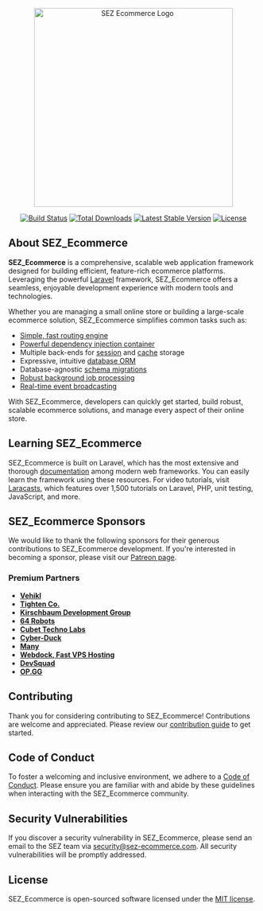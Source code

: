 <p align="center">
    <a href="https://sez-ecommerce.com" target="_blank">
        <img src="https://github.com/sanad-bhowmik/SEZ_Ecomerce/blob/f7b3759b8e747497bfea3add19eedf32f2b6860c/public/images/mockuper.png" width="400" alt="SEZ Ecommerce Logo">
    </a>
</p>

<p align="center">
    <a href="https://travis-ci.org/SEZ_Ecommerce"><img src="https://travis-ci.org/laravel/framework.svg" alt="Build Status"></a>
    <a href="https://packagist.org/packages/sez/ecommerce"><img src="https://img.shields.io/packagist/dt/sez/ecommerce" alt="Total Downloads"></a>
    <a href="https://packagist.org/packages/sez/ecommerce"><img src="https://img.shields.io/packagist/v/sez/ecommerce" alt="Latest Stable Version"></a>
    <a href="https://packagist.org/packages/sez/ecommerce"><img src="https://img.shields.io/packagist/l/sez/ecommerce" alt="License"></a>
</p>

## About SEZ_Ecommerce

**SEZ_Ecommerce** is a comprehensive, scalable web application framework designed for building efficient, feature-rich ecommerce platforms. Leveraging the powerful [Laravel](https://laravel.com) framework, SEZ_Ecommerce offers a seamless, enjoyable development experience with modern tools and technologies.

Whether you are managing a small online store or building a large-scale ecommerce solution, SEZ_Ecommerce simplifies common tasks such as:

- [Simple, fast routing engine](https://laravel.com/docs/routing)
- [Powerful dependency injection container](https://laravel.com/docs/container)
- Multiple back-ends for [session](https://laravel.com/docs/session) and [cache](https://laravel.com/docs/cache) storage
- Expressive, intuitive [database ORM](https://laravel.com/docs/eloquent)
- Database-agnostic [schema migrations](https://laravel.com/docs/migrations)
- [Robust background job processing](https://laravel.com/docs/queues)
- [Real-time event broadcasting](https://laravel.com/docs/broadcasting)

With SEZ_Ecommerce, developers can quickly get started, build robust, scalable ecommerce solutions, and manage every aspect of their online store.

## Learning SEZ_Ecommerce

SEZ_Ecommerce is built on Laravel, which has the most extensive and thorough [documentation](https://laravel.com/docs) among modern web frameworks. You can easily learn the framework using these resources. For video tutorials, visit [Laracasts](https://laracasts.com), which features over 1,500 tutorials on Laravel, PHP, unit testing, JavaScript, and more.

## SEZ_Ecommerce Sponsors

We would like to thank the following sponsors for their generous contributions to SEZ_Ecommerce development. If you're interested in becoming a sponsor, please visit our [Patreon page](https://patreon.com/sez-ecommerce).

### Premium Partners

- **[Vehikl](https://vehikl.com)**
- **[Tighten Co.](https://tighten.co)**
- **[Kirschbaum Development Group](https://kirschbaumdevelopment.com)**
- **[64 Robots](https://64robots.com)**
- **[Cubet Techno Labs](https://cubettech.com)**
- **[Cyber-Duck](https://cyber-duck.co.uk)**
- **[Many](https://www.many.co.uk)**
- **[Webdock, Fast VPS Hosting](https://www.webdock.io/en)**
- **[DevSquad](https://devsquad.com)**
- **[OP.GG](https://op.gg)**

## Contributing

Thank you for considering contributing to SEZ_Ecommerce! Contributions are welcome and appreciated. Please review our [contribution guide](https://laravel.com/docs/contributions) to get started.

## Code of Conduct

To foster a welcoming and inclusive environment, we adhere to a [Code of Conduct](https://laravel.com/docs/contributions#code-of-conduct). Please ensure you are familiar with and abide by these guidelines when interacting with the SEZ_Ecommerce community.

## Security Vulnerabilities

If you discover a security vulnerability in SEZ_Ecommerce, please send an email to the SEZ team via [security@sez-ecommerce.com](mailto:security@sez-ecommerce.com). All security vulnerabilities will be promptly addressed.

## License

SEZ_Ecommerce is open-sourced software licensed under the [MIT license](https://opensource.org/licenses/MIT).
